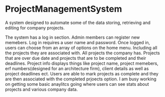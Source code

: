 # ProjectManagementSystem
A system designed to automate some of the data storing, retrieving and editing for company projects.

The system has a log in section. Admin members can register new memebers. Log in requires a user name and password. Once logged in, users can choose from an array of options on the home menu. Including all the projects they are associated with. All projects the company has. Projects that are over due date and projects that are to be completed and their deadlines. Project info displays things like project name, project memebers, erf numbers(designed for an architecture firm), client details as well as project deadlines ect. Users are able to mark projects as complete and they are then associated with the completed prjoects option. I am busy working on getting some basic anaylitcs going where users can see stats about projects and various company data.  
